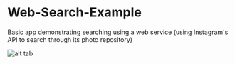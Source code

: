 # Web-Search-Example
Basic app demonstrating searching using a web service (using Instagram's API to search through its photo repository)

![alt tab](http://gyazo.com/3964f042b365934057597316bcc6af6e.png "screenshot")

